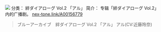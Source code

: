 ![](//static.kivo.wiki/images/music/cover/fVTaTDAlEMYHtrqisAx6YC8f48bGANqT.jpg)
分类： 絆ダイアローグ Vol.2 「アル」
简介：
专辑「絆ダイアローグ Vol.2」内的广播剧。
[nex-tone.link/A00156779](https://nex-tone.link/A00156779)
>ブルーアーカイブ　絆ダイアローグ Vol.2 「アル」
アル(CV:近藤玲奈)
